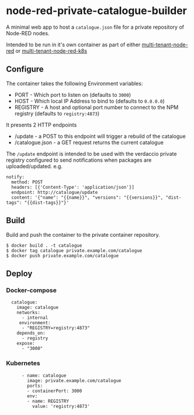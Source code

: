 # node-red-private-catalogue-builder

A minimal web app to host a `catalogue.json` file for a private repository of
Node-RED nodes.

Intended to be run in it's own container as part of either 
[multi-tenant-node-red]() or [multi-tenant-node-red-k8s]()

## Configure

The container takes the following Environment variables:

 - PORT - Which port to listen on (defaults to `3000`)
 - HOST - Which local IP Address to bind to (defaults to `0.0.0.0`)
 - REGISTRY - A host and optional port number to connect to the NPM registry (defaults to `registry:4873`)

 It presents 2 HTTP endpoints

  - /update - a POST to this endpoint will trigger a rebuild of the catalogue
  - /catalogue.json - a GET request returns the current catalogue

The `/update` endpoint is intended to be used with the verdaccio private registry configured to send notifications
when packages are uploaded/updated. e.g.

```
notify:
  method: POST
  headers: [{'Content-Type': 'application/json'}]
  endpoint: http://catalogue/update
  content: '{"name": "{{name}}", "versions": "{{versions}}", "dist-tags": "{{dist-tags}}"}'
```

## Build

Build and push the container to the private container repository.

```
$ docker build . -t catalogue
$ docker tag catalogue private.example.com/catalogue
$ docker push private.example.com/catalogue
```

## Deploy

### Docker-compose

```
  catalogue:
    image: catalogue
    networks:
      - internal
     environment:
      - "REGISTRY=registry:4873"
    depends_on:
      - registry
    expose:
      - "3000"
```

### Kubernetes

```
      - name: catalogue
        image: private.example.com/catalogue
        ports:
        - containerPort: 3000
        env:
        - name: REGISTRY
          value: 'registry:4873'
```